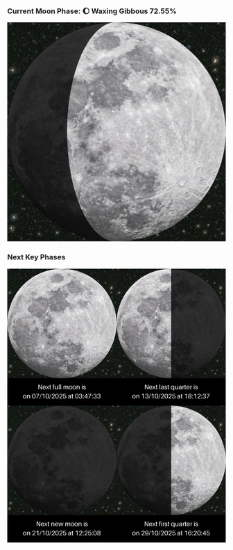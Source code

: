 ### Current Moon Phase: 🌔 Waxing Gibbous 72.55%
![Moon Phase](moonphase.png)
### Next Key Phases
![Gallery](gallery.png)